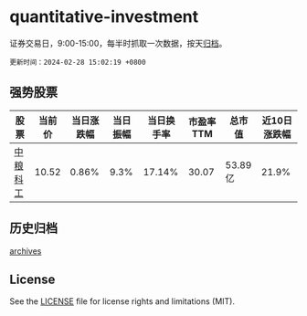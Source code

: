 # quantitative-investment

证券交易日，9:00-15:00，每半时抓取一次数据，按天[归档](archives)。

`更新时间：2024-02-28 15:02:19 +0800`

## 强势股票

|股票|当前价|当日涨跌幅|当日振幅|当日换手率|市盈率TTM|总市值|近10日涨跌幅|
|----|----|----|----|----|----|----|----|
|[中粮科工](https://xueqiu.com/S/SZ301058)|10.52|0.86%|9.3%|17.14%|30.07|53.89亿|21.9%|

## 历史归档

[archives](archives)

## License

See the [LICENSE](LICENSE) file for license rights and limitations (MIT).